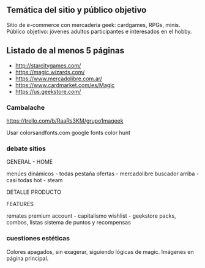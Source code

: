 ## Temática del sitio y público objetivo

Sitio de e-commerce con mercadería geek: cardgames, RPGs, minis.
Público objetivo: jóvenes adultos participantes e interesados en el hobby.

## Listado de al menos 5 páginas

- http://starcitygames.com/
- https://magic.wizards.com/
- https://www.mercadolibre.com.ar/
- https://www.cardmarket.com/es/Magic
- https://us.geekstore.com/

### Cambalache

https://trello.com/b/RaaRs3KM/grupo1mageek

Usar colorsandfonts.com
google fonts
color hunt


### debate sitios
GENERAL - HOME

menúes dinámicos - todas
pestaña ofertas - mercadolibre
buscador arriba - casi todas
hot - steam

DETALLE PRODUCTO



FEATURES

remates
premium account - capitalismo
wishlist - geekstore
packs, combos, listas
sistema de puntos y recompensas

### cuestiones estéticas

Colores apagados, sin exagerar, siguiendo lógicas de magic. Imágenes en página principal.